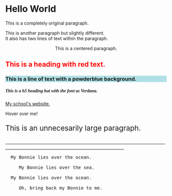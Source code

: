 <!DOCTYPE html>
<html>
<body>

<h1>Hello World</h1>

<p>This is a completely original paragraph. </p>
<p> This is another paragraph but slightly different. <br>
It also has two lines of text within the paragraph. </p>
<p style = "text-align:center"> This is a centered paragraph. </p>

<h2 style = "color:red"> This is a heading with red text. </h2>

<h3 style = "background-color:powderblue"> This is a line of text with a powderblue background. </h3>

<h5 style = "font-family:verdana"> This is a h5 heading but with the font as Verdana. </h5>

<a href = "https://www.nelhs.org"> My school's website. </a>

<p title = "I'm a tooltip">
  Hover over me!
</p>

<p style = "font-size: 160%"> This is an unnecesarily large paragraph.</p>

<a p> ________________________________________________________________________________________________________________________________________</p>

<pre>
  My Bonnie lies over the ocean.

     My Bonnie lies over the sea.

  My Bonnie lies over the ocean.
  
     Oh, bring back my Bonnie to me.
</pre>

</body>
</html>
